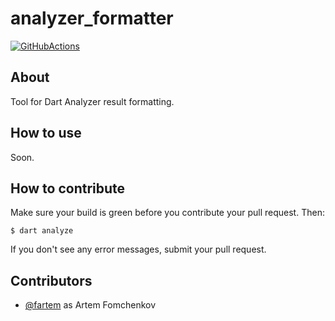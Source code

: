 # analyzer_formatter

[![GitHubActions](https://github.com/WhisperArts/analyzer-formatter/workflows/Build/badge.svg)](https://github.com/WhisperArts/analyzer-formatter/actions?query=workflow%3ABuild)

## About

Tool for Dart Analyzer result formatting.

## How to use

Soon.

## How to contribute

Make sure your build is green before you contribute your pull request. Then:

```shell
$ dart analyze
```

If you don't see any error messages, submit your pull request.

## Contributors

- [@fartem](https://github.com/fartem) as Artem Fomchenkov
